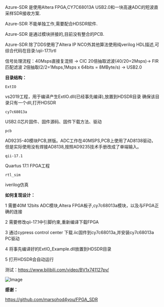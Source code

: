 
Azure-SDR 是使用Altera FPGA,CY7C68013A USB2.0和一块高速ADC的短波直采样SDR接收方案.

Azure-SDR 不能单独工作,需要配合HDSDR软件.

Azure-SDR 是通过模块拼接的,目前没有整合的PCB.

Azure-SDR 除了DDS使用了Altera IP NCO外其他算法使用纯verilog HDL描述,可综合代码在目录:\qii-17.1\rtl

信号处理流程：40Msps直接复混频 -> CIC 20倍抽取滤波(40/20=2Msps)-> FIR匹配滤波 2倍抽取(2/2=1Msps,1Msps x 64bits = 8MByte/s) -> USB2.0

**目录结构：**

```ExtIO```      

vs2019工程，用于编译产生ExtIO.dll(已经事先编译),放置到HDSDR目录 确保该目录只有一个dll,打开HDSDR

```cy7c68013a```

USB2.0芯片固件、固件源码、固件下载方法、驱动

```pcb```   

AD9235-40模块PCB,拼版。ADC工作在40MSPS,PCB上使用了AD8138驱动，但是实际使用没有焊接AD8138,按照AD9235技术手册改成了单端输入。

```qii-17.1```

Quartus 17.1 FPGA工程

```rtl_sim```

iverilog仿真

**如何复现设计：**

1 需要40M 12bits ADC模块,Altera FPGA板子,cy7c68013a模块，以及与FPGA正确的连接

2 需要修改qii-17.1中引脚约束,重新编译下载FPGA

3 通过cypress control center 下载.iic固件到cy7c68013a,并安装cy7c68013a PC驱动

4 将事先编译好的ExtIO_Example.dll放置到HDSDR目录

5 打开HDSDR会自动运行

测试：https://www.bilibili.com/video/BV1x741127pv/

![Image](https://github.com/Elrori/Azure-SDR/blob/master/IMG_5121.JPG)

**感谢：**

https://github.com/marsohod4you/FPGA_SDR

